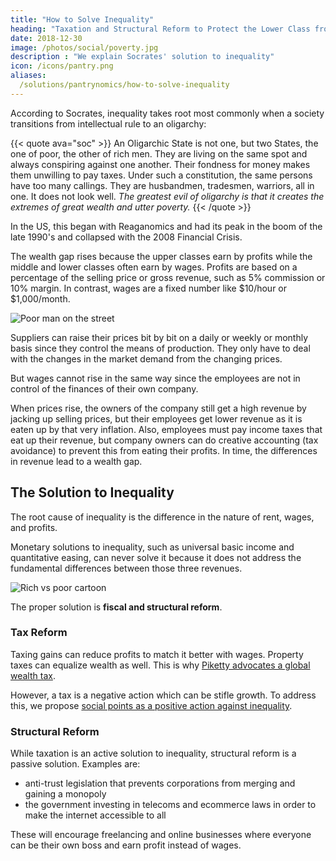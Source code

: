 ```yaml
---
title: "How to Solve Inequality"
heading: "Taxation and Structural Reform to Protect the Lower Class from the Wealth Gap"
date: 2018-12-30
image: /photos/social/poverty.jpg
description : "We explain Socrates' solution to inequality"
icon: /icons/pantry.png
aliases:
  /solutions/pantrynomics/how-to-solve-inequality    
---
```



According to Socrates, inequality takes root most commonly when a society transitions from intellectual rule to an oligarchy:

{{< quote ava="soc" >}}
An Oligarchic State is not one, but two States, the one of poor, the other of rich men. They are living on the same spot and always conspiring against one another. <!-- They will also be incapable of carrying on any war because if they arm the people, they will be more afraid of them than of the enemy. So there will be few to fight as the oligarchs are few to rule. -->
Their fondness for money makes them unwilling to pay taxes. Under such a constitution, the same persons have too many callings. They are husbandmen, tradesmen, warriors, all in one. It does not look well.
<i>The greatest evil of oligarchy is that it creates the extremes of great wealth and utter poverty.</i>
{{< /quote >}}


In the US, this began with Reaganomics and had its peak in the boom of the late 1990's and collapsed with the 2008 Financial Crisis. 

The wealth gap rises because the upper classes earn by profits while the middle and lower classes often earn by wages. Profits are based on a percentage of the selling price or gross revenue, such as 5% commission or 10% margin. In contrast, wages are a fixed number like $10/hour or $1,000/month.

![Poor man on the street](/photos/social/poverty.jpg)

Suppliers can raise their prices bit by bit on a daily or weekly or monthly basis since they control the means of production. They only have to deal with the changes in the market demand from the changing prices. 

But wages cannot rise in the same way since the employees are not in control of the finances of their own company. 

When prices rise, the owners of the company still get a high revenue by jacking up selling prices, but their employees get lower revenue as it is eaten up by that very inflation. Also, employees must pay income taxes that eat up their revenue, but company owners can do creative accounting (tax avoidance) to prevent this from eating their profits. In time, the differences in revenue lead to a wealth gap.


## The Solution to Inequality 

The root cause of inequality is the difference in the nature of rent, wages, and profits. 

Monetary solutions to inequality, such as universal basic income and quantitative easing, can never solve it because it does not address the fundamental differences between those three revenues. 

![Rich vs poor cartoon](https://sorasystem.sirv.com/richpoor.png)


The proper solution is **fiscal and structural reform**. 


### Tax Reform 

Taxing gains can reduce profits to match it better with wages. Property taxes can equalize wealth as well. This is why [Piketty advocates a global wealth tax](/research/piketty/capital/conclusion). 

However, a tax is a negative action which can be stifle growth. To address this, we propose [social points as a positive action against inequality](/social/economics/solutions/swap-donations). 


### Structural Reform 

While taxation is an active solution to inequality, structural reform is a passive solution. Examples are:
- anti-trust legislation that prevents corporations from merging and gaining a monopoly
- the government investing in telecoms and ecommerce laws in order to make the internet accessible to all

These will encourage freelancing and online businesses where everyone can be their own boss and earn profit instead of wages. 

<!-- Therefore, the best solution is for the lower classes to become capitalists or owners of capital to earn profits instead of wages. Online marketplaces allow this, and it is common to see people doing dropshipping and freelancing to become their own masters without sharing their revenue with investors or even the government (as ecommerce laws are not yet developed in some countries).
 -->
 